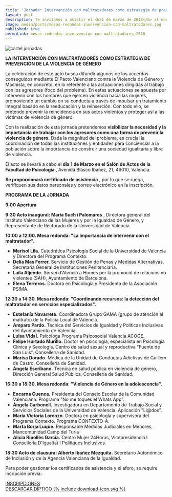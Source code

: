 ```yaml
---
title: 'Jornada: Intervención con maltratadores como estrategia de prevención VG'
layout: post
description: Te invitamos a asistir el <b>1 de marzo de 2018</b> al encuentro de profesionales en el que se profundizará sobre la necesidad de promover un cambio de actitudes y conductas en los hombres maltratadores.
image: media/posts/mesas-redondas-invervencion-con-maltratadores.jpg
published: true
permalink: mesas-redondas-invervencion-con-maltratadores-2018
---
```


![cartel jornadas]({{site.baseurl}}/media/posts/mesas-redondas-invervencion-con-maltratadores.jpg)

**LA INTERVENCIÓN CON MALTRATADORES COMO ESTRATEGIA DE PREVENCIÓN DE LA VIOLENCIA DE GÉNERO**

La celebración de este acto busca difundir algunos de los acuerdos conseguidos mediante El Pacto Valenciano contra la Violencia de Género y Machista, en concreto, en lo referente a las actuaciones dirigidas al trabajo con los agresores (foco del problema). En estas actuaciones se apuesta por intervenir con los hombres que ejercen violencia hacia las mujeres, promoviendo un cambio en su conducta a través de impulsar un tratamiento integral basado en la reeducación y la reinserción. Con todo ello, se pretende prevenir la reincidencia en sus actos violentos y proteger así a las víctimas de violencia de género.

Con la realización de esta jornada pretendemos **visibilizar la necesidad y la importancia de trabajar con los agresores como una forma de prevenir la violencia de género.** Dada la magnitud del problema, es crucial la coordinación de todas las instituciones y entidades para concienciar a la población sobre la importancia de construir una sociedad igualitaria y libre de violencia.

El acto se llevará a cabo el **día 1 de Marzo en el Salón de Actos de la Facultad de Psicología** , Avenida Blasco Ibáñez, 21, 46010, Valencia.

**Se proporcionará certificado de asistencia** , por lo que se ruega, verifiquen sus datos personales y correo electrónico en la inscripción.

**PROGRAMA DE LA JORNADA**

**9:00 Apertura**

**9:30 Acto inaugural: María Such i Palomares** , Directora general del Instituto Valenciano de las Mujeres y por la Igualdad de Género, y Representante de Rectorado de la Universidad de Valencia.

**10:00 a 12:00. Mesa redonda: &quot;La importancia de intervenir con el maltratador&quot;.**

* **Marisol Lila.** Catedrática Psicología Social de la Universidad de Valencia y Directora del Programa Contexto.
* **Delia Mas Ferrer.** Servicio de Gestión de Penas y Medidas Alternativas, Secretaría General de Instituciones Penitenciaria.
* **Laila Aljende.** Servei d&#39;Atenció a Homes per la promoció de relacions no violentes (SAH), Ayuntamiento de Barcelona.
* **Elena Terreros.** Doctora en Psicología y Presidenta de la Asociación PSIMA.

**12:30 a 14:30. Mesa redonda: &quot;Coordinando recursos: la detección del maltratador en servicios especializados&quot;.**

* **Estefanía Navarrete.** Coordinadora Grupo GAMA (grupo de atención al maltrato) de la Policía Local de Valencia.
* **Amparo Pardo.** Técnica del Servicios de Igualdad y Políticas Inclusivas del Ayuntamiento de Valencia.
* **Luisa Vidal.** Psicóloga Programa Psicosocial Valencia ACOGE.
* **Felipe Hurtado Murillo.** Doctor en psicología, especialista en Psicología Clínica y Sexología. Centro de salud sexual y reproductiva &quot;Fuente de San Luis&quot;. Consellería de Sanidad.
* **Marisa Dorado.** Médica de la Unidad de Conductas Adictivas de Guillem de Castro, Consellería de Sanidad.
* **Ángela Escribano.** Técnica en salud pública en violencia de género, Dirección General Salud Pública, Consellería de Sanidad.

**16:30 a 18:30. Mesa redonda: &quot;Violencia de Género en la adolescencia&quot;.**

* **Encarna Cuenca.** Presidenta del Consejo Escolar de la Comunidad Valenciana. Programa &quot;No me toques el Whats App&quot;.
* **Ángela Carbonell.** Investigadora en Departamento de Trabajo Social y Servicios Sociales de la Universidad de Valencia. Aplicación &quot;Li@dos&quot;.
* **María Victoria Lorenzo.** Doctora en psicología y supervisora del Programa Contexto. Programa CONTEXTO-A.
* **Marta Borja Luque.** Responsable Medidas Judiciales en Menores, Mancomunidad Camp del Turia
* **Alicia Ripollés García.** Centro Mujer 24Horas, Vicepresidencia I Conselleria D&#39;Igualtat I Politiques Inclusives.

**18:30 Acto de clausura: Alberto Ibañez Mezquita.** Secretario Autonómico de Inclusión y de la Agencia Valenciana de la Igualdad.

Para poder gestionar los certificados de asistencia y el aforo, se require incripción previa:

<div class="margin-xl textAlign-center">
  <a href="https://www.eventbrite.es/e/registro-intervencion-con-maltratadores-como-estrategia-de-prevencion-de-la-vg-43217751458" class="Button Button--primary Button--lg fontSize-lg">INSCRIPCIONES</a>
</div>

<div class="margin-xl textAlign-center">
  <a href="{{site.baseurl}}/media/docs/diptico-jornadas-1-marzo.pdf" class="Button Button--outlinePrimary Button--withIcon" download>
    <span class="Button-text marginRight-sm">DESCARGAR DÍPTICO</span>
    <span class="Button-icon">{% include download-icon.svg %}</span>
  </a>
</div>
